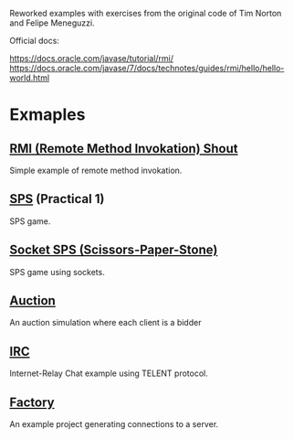 Reworked examples with exercises from the original code of Tim Norton and Felipe Meneguzzi.

Official docs:

https://docs.oracle.com/javase/tutorial/rmi/
https://docs.oracle.com/javase/7/docs/technotes/guides/rmi/hello/hello-world.html

# Exmaples
## [RMI (Remote Method Invokation) Shout](/examples/rmishout/)

Simple example of remote method invokation.

## [SPS](/examples/sps/) (Practical 1)

SPS game.

## [Socket SPS (Scissors-Paper-Stone)](/examples/socketsps/)

SPS game using sockets.

## [Auction](/examples/auction/)

An auction simulation where each client is a bidder

## [IRC](/examples/irc/)

Internet-Relay Chat example using TELENT protocol.

## [Factory](/examples/factory/)

An example project generating connections to a server.